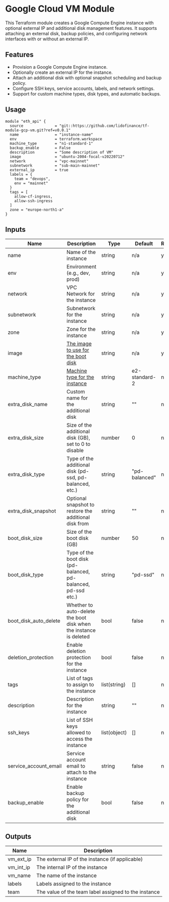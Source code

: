 # Google Cloud VM Module

This Terraform module creates a Google Compute Engine instance with optional external IP and additional disk management features. It supports attaching an external disk, backup policies, and configuring network interfaces with or without an external IP.

## Features

- Provision a Google Compute Engine instance.
- Optionally create an external IP for the instance.
- Attach an additional disk with optional snapshot scheduling and backup policy.
- Configure SSH keys, service accounts, labels, and network settings.
- Support for custom machine types, disk types, and automatic backups.

## Usage

```hcl
module "eth_api" {
  source              = "git::https://github.com/lidofinance/tf-module-gcp-vm.git?ref=v0.0.1"
  name                = "instance-name"
  env                 = terraform.workspace
  machine_type        = "n1-standard-1"
  backup_enable       = False
  description         = "Some description of VM"
  image               = "ubuntu-2004-focal-v20220712"
  network             = "vpc-mainnet"
  subnetwork          = "sub-main-mainnet"
  external_ip         = true
  labels = {
    team = "devops",
    env = "mainnet"
  }
  tags = [
    allow-cf-ingress,
    allow-ssh-ingress
  ]
  zone = "europe-north1-a"
}
```

## Inputs

| Name                  | Description                                                                                                                      | Type         | Default       | Required |
| --------------------- | -------------------------------------------------------------------------------------------------------------------------------- | ------------ | ------------- | -------- |
| name                  | Name of the instance                                                                                                             | string       | n/a           | yes      |
| env                   | Environment (e.g., dev, prod)                                                                                                    | string       | n/a           | yes      |
| network               | VPC Network for the instance                                                                                                     | string       | n/a           | yes      |
| subnetwork            | Subnetwork for the instance                                                                                                      | string       | n/a           | yes      |
| zone                  | Zone for the instance                                                                                                            | string       | n/a           | yes      |
| image                 | [The image to use for the boot disk](https://cloud.google.com/compute/docs/images/os-details)                                    | string       | n/a           | yes      |
| machine_type          | [Machine type for the instance](https://cloud.google.com/compute/docs/networking/configure-vm-with-high-bandwidth-configuration) | string       | e2-standard-2 | no       |
| extra_disk_name       | Custom name for the additional disk                                                                                              | string       | ""            | no       |
| extra_disk_size       | Size of the additional disk (GB), set to 0 to disable                                                                            | number       | 0             | no       |
| extra_disk_type       | Type of the additional disk (pd-ssd, pd-balanced, etc.)                                                                          | string       | "pd-balanced" | no       |
| extra_disk_snapshot   | Optional snapshot to restore the additional disk from                                                                            | string       | ""            | no       |
| boot_disk_size        | Size of the boot disk (GB)                                                                                                       | number       | 50            | no       |
| boot_disk_type        | Type of the boot disk (pd-balanced, pd-balanced, pd-ssd etc.)                                                                    | string       | "pd-ssd"      | no       |
| boot_disk_auto_delete | Whether to auto-delete the boot disk when the instance is deleted                                                                | bool         | false         | no       |
| deletion_protection   | Enable deletion protection for the instance                                                                                      | bool         | false         | no       |
| tags                  | List of tags to assign to the instance                                                                                           | list(string) | []            | no       |
| description           | Description for the instance                                                                                                     | string       | ""            | no       |
| ssh_keys              | List of SSH keys allowed to access the instance                                                                                  | list(object) | []            | no       |
| service_account_email | Service account email to attach to the instance                                                                                  | string       | false         | no       |
| backup_enable         | Enable backup policy for the additional disk                                                                                     | bool         | false         | no       |

## Outputs

| Name      | Description                                          |
| --------- | ---------------------------------------------------- |
| vm_ext_ip | The external IP of the instance (if applicable)      |
| vm_int_ip | The internal IP of the instance                      |
| vm_name   | The name of the instance                             |
| labels    | Labels assigned to the instance                      |
| team      | The value of the team label assigned to the instance |
